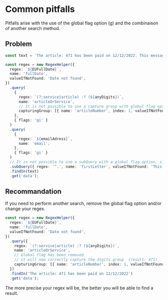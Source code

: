 # Common pitfalls

Pitfalls arise with the use of the global flag option (g) and the combinaison of another search method.

## Problem

```typescript
const text = `The article: 471 has been paid on 12/12/2022. This message has been sent to email@email.com and test@test.com...`;

const regex = new RegexHelper({
  regex: `${EUFullDate}`,
  name: 'fullDate',
  valueIfNotFound: 'Date not found',
})
  .query(
    {
      regex: `(?:service|article) :? (${anyDigits})`,
      name: 'articleOrService',
      // It is not possible to use a capture group with global flag option enabled, due to native Regex limitations (with the global flag provided, Javascript would not be able to understand which group to capture since they can be multiple).
      capturingGroup: [{ name: 'articleNumber', index: 1, valueIfNotFound: 'This cannot work' }],
    },
    { flags: 'gi' }
  )
  .query(
    {
      regex: `${emailAdress}`,
      name: 'email',
    },
    { flags: 'gi' }
  )
  // It is not possible to use a subQuery with a global flag option, since multiple values are found. However, it still works if a single value is found (not recommanded).
  .subQuery({ regex: '^.', name: 'firstLetter', valueIfNotFound: 'This cannot work' })
  .findIn(text)
  .get('data');
```

## Recommandation

If you need to perform another search, remove the global flag option and/or change your regex.

```typescript
const regex = new RegexHelper({
  regex: `${EUFullDate}`,
  name: 'fullDate',
  valueIfNotFound: 'Date not found',
})
  .query({
    regex: `(?:service|article) :? (${anyDigits})`,
    name: 'articleOrService',
    // Global flag has been removed
    // it will now correctly capture the digits group  (result: 471)
    capturingGroup: [{ name: 'articleNumber', index: 1, valueIfNotFound: 'This works' }],
  })
  .findIn('The article: 471 has been paid on 12/12/2022')
  .get('data');
```

The more precise your regex will be, the better you will be able to find a result.
